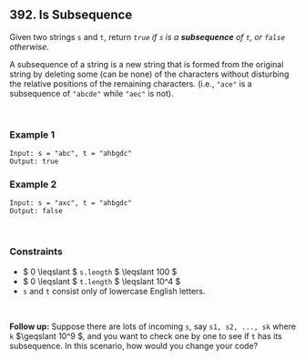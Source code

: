 ## 392. Is Subsequence

Given two strings `s` and `t`, return *`true` if `s` is a **subsequence** of `t`, or `false` otherwise.*  
  
A subsequence of a string is a new string that is formed from the original string by deleting some (can be none) of the characters without disturbing the relative positions of the remaining characters. (i.e., `"ace"` is a subsequence of `"abcde"` while `"aec"` is not).

<br>

### Example 1

```
Input: s = "abc", t = "ahbgdc"
Output: true
```

### Example 2

```
Input: s = "axc", t = "ahbgdc"
Output: false
```

<br>

### Constraints

* $ 0 \leqslant $ `s.length` $ \leqslant 100 $
* $ 0 \leqslant $ `t.length` $ \leqslant 10^4 $
* `s` and `t` consist only of lowercase English letters.

<br>

**Follow up:** Suppose there are lots of incoming `s`, say `s1, s2, ..., sk` where `k` $\geqslant 10^9 $, and you want to check one by one to see if `t` has its subsequence. In this scenario, how would you change your code?

